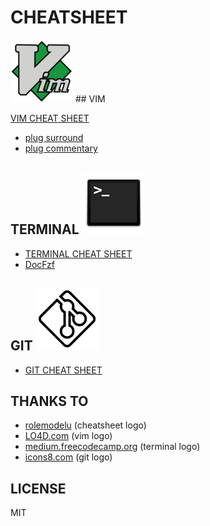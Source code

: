 # CHEATSHEET

![vim logo](./img/vim.png) ## VIM

[VIM CHEAT SHEET](./vim.md)
* [plug surround](./plug_surround.md)
* [plug commentary](./plug_commentary.md)


## TERMINAL ![terminal logo](./img/terminal.png)

* [TERMINAL CHEAT SHEET](./terminal.md)
* [DocFzf](./docFzf.md)


## GIT ![git logo](./img/git.png)

* [GIT CHEAT SHEET](./git.md)


## THANKS TO
* [rolemodelu](http://rolemodelu.com) (cheatsheet logo)
* [LO4D.com](lo4d.com) (vim logo)
* [medium.freecodecamp.org](medium.freecodecamp.org/) (terminal logo)
* [icons8.com](icons8.com) (git logo)

## LICENSE
MIT
